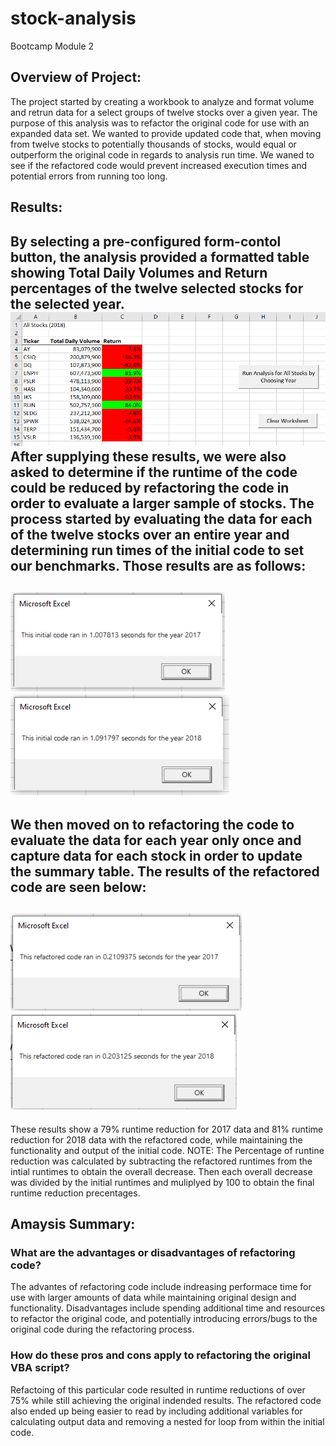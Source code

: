 # stock-analysis
Bootcamp Module 2
## Overview of Project: 
The project started by creating a workbook to analyze and format volume and retrun data for a select groups of twelve stocks over a given year. The purpose of this analysis was to refactor the original code for use with an expanded data set. We wanted to provide updated code that, when moving from twelve stocks to potentially thousands of stocks, would equal or outperform the original code in regards to analysis run time. We waned to see if the refactored code would prevent increased execution times and potential errors from running too long.
## Results: 
By selecting a pre-configured form-contol button, the analysis provided a formatted table showing Total Daily Volumes and Return percentages of the twelve selected stocks for the selected year.
![Workbook image](https://github.com/jmueller187/stock-analysis/blob/main/Resources/AllStocksAnalysisImage.png)
After supplying these results, we were also asked to determine if the runtime of the code could be reduced by refactoring the code in order to evaluate a larger sample of stocks.
The process started by evaluating the data for each of the twelve stocks over an entire year and determining run times of the initial code to set our benchmarks. Those results are as follows:
---
![Initial runtime for 2017](https://github.com/jmueller187/stock-analysis/blob/main/Resources/InitialTimeAnalysis2017.png)
![Initial runtime for 2018](https://github.com/jmueller187/stock-analysis/blob/main/Resources/InitialTimeAnalysis2018.png)
---
We then moved on to refactoring the code to evaluate the data for each year only once and capture data for each stock in order to update the summary table. The results of the refactored code are seen below:
---
![Refactored runtime for 2017](https://github.com/jmueller187/stock-analysis/blob/main/Resources/RefactoredTimeAnalysis2017.png)
![Refactored runtime for 2018](https://github.com/jmueller187/stock-analysis/blob/main/Resources/RefactoredTimeAnalysis2018.png)
---
These results show a 79% runtime reduction for 2017 data and 81% runtime reduction for 2018 data with the refactored code, while maintaining the functionality and output of the initial code.
NOTE: The Percentage of runtine reduction was calculated by subtracting the refactored runtimes from the intial runtimes to obtain the overall decrease. Then each overall decrease was divided by the initial runtimes and muliplyed by 100 to obtain the final runtime reduction precentages.
## Amaysis Summary:
### What are the advantages or disadvantages of refactoring code?
The advantes of refactoring code include indreasing performace time for use with larger amounts of data while maintaining original design and functionality. Disadvantages include spending additional time and resources to refactor the original code, and potentially introducing errors/bugs to the original code during the refactoring process.
### How do these pros and cons apply to refactoring the original VBA script?
Refactoing of this particular code resulted in runtime reductions of over 75% while still achieving the original indended results. The refactored code also ended up being easier to read by including additional variables for calculating output data and removing a nested for loop from within the initial code.